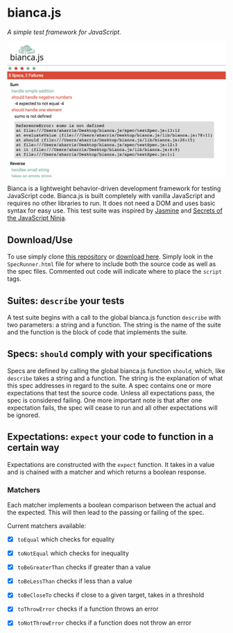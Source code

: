 # bianca.js

*A simple test framework for JavaScript.*

![alt text][preview]

Bianca is a lightweight behavior-driven development framework for testing JavaScript code. Bianca.js is built completely with vanilla JavaScript and requires no other libraries to run. It does not need a DOM and uses basic syntax for easy use. This test suite was inspired by [Jasmine][1] and [Secrets of the JavaScript Ninja][2].

## Download/Use

To use simply clone [this repository][3] or [download here][4]. Simply look in the `SpecRunner.html` file for where to include both the source code as well as the spec files. Commented out code will indicate where to place the `script` tags.

## Suites: `describe` your tests

A test suite begins with a call to the global bianca.js function `describe` with two parameters: a string and a function. The string is the name of the suite and the function is the block of code that implements the suite.

## Specs: `should` comply with your specifications

Specs are defined by calling the global bianca.js function `should`, which, like `describe` takes a string and a function. The string is the explanation of what this spec addresses in regard to the suite. A spec contains one or more expectations that test the source code. Unless all expectations pass, the spec is considered failing. One more important note is that after one expectation fails, the spec will cease to run and all other expectations will be ignored.

## Expectations: `expect` your code to function in a certain way

Expectations are constructed with the `expect` function. It takes in a value and is chained with a matcher and which returns a boolean response.

### Matchers

Each matcher implements a boolean comparison between the actual and the expected. This will then lead to the passing or failing of the spec.

Current matchers available:
- [x] `toEqual` which checks for equality
- [x] `toNotEqual` which checks for inequality
- [x] `toBeGreaterThan` checks if greater than a value
- [x] `toBeLessThan` checks if less than a value
- [x] `toBeCloseTo` checks if close to a given target, takes in a threshold
- [x] `toThrowError` checks if a function throws an error
- [x] `toNotThrowError` checks if a function does not throw an error



[preview]:/lib/assets/preview.png "bianca preview"
[1]:http://jasmine.github.io/
[2]:https://www.manning.com/books/secrets-of-the-javascript-ninja
[3]:https://github.com/chasenyc/bianca.js
[4]:javascript:void(0)
